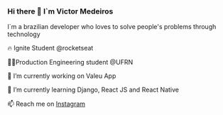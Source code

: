 ### Hi there 👋 I`m Victor Medeiros

I`m a brazilian developer who loves to solve people's problems through technology

🔥 Ignite Student @rocketseat

👨‍🎓Production Engineering student @UFRN

🐂 I’m currently working on Valeu App

🌱 I’m currently learning Django, React JS and React Native

📫 Reach me on <a href="https://www.instagram.com/victor_am/?hl=pt-br">Instagram</a>
